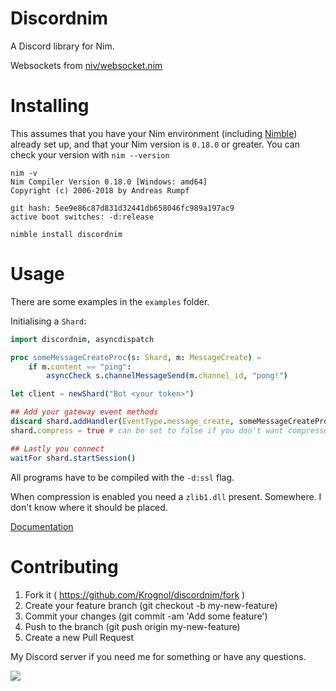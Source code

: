 # Discordnim

A Discord library for Nim. 

Websockets from [niv/websocket.nim](https://github.com/niv/websocket.nim)

# Installing

This assumes that you have your Nim environment (including [Nimble](https://github.com/nim-lang/nimble)) already set up, and that your Nim version is `0.18.0` or greater.
You can check your version with `nim --version`

```
nim -v
Nim Compiler Version 0.18.0 [Windows: amd64]
Copyright (c) 2006-2018 by Andreas Rumpf

git hash: 5ee9e86c87d831d32441db658046fc989a197ac9
active boot switches: -d:release
```

`nimble install discordnim`

# Usage

There are some examples in the `examples` folder.


Initialising a `Shard`:

```nim
import discordnim, asyncdispatch

proc someMessageCreateProc(s: Shard, m: MessageCreate) =
    if m.content == "ping":
        asyncCheck s.channelMessageSend(m.channel_id, "pong!")

let client = newShard("Bot <your token>")

## Add your gateway event methods
discard shard.addHandler(EventType.message_create, someMessageCreateProc)
shard.compress = true # can be set to false if you don't want compressed websocket payloads

## Lastly you connect
waitFor shard.startSession()
```

All programs have to be compiled with the `-d:ssl` flag.

When compression is enabled you need a `zlib1.dll` present. Somewhere. I don't know where it should be placed.

[Documentation](https://krognol.github.io/discordnim/)

# Contributing

1. Fork it ( https://github.com/Krognol/discordnim/fork )
2. Create your feature branch (git checkout -b my-new-feature)
3. Commit your changes (git commit -am 'Add some feature')
4. Push to the branch (git push origin my-new-feature)
5. Create a new Pull Request

My Discord server if you need me for something or have any questions.

[![](https://discordapp.com/api/v7/guilds/144959126953263104/widget.png?style=shield)](https://discord.gg/zjrEWeK)